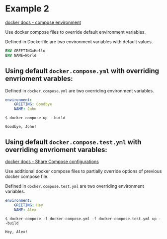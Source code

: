 # Example 2

[docker docs - compose environment](https://docs.docker.com/compose/compose-file/#environment)

Use docker compose files to override default environment variables.

Defined in Dockerfile are two environment variables with default values.

```Dockerfile
ENV GREETING=Hello
ENV NAME=World
```

## Using default `docker.compose.yml` with overriding envrioment varables:

Defined in `docker.compose.yml` are two overriding environment variables.

```yml
environment:
    GREETING: Goodbye
    NAME: John
```

`$ docker-compose up --build`

```
Goodbye, John!
```

## Using default `docker.compose.test.yml` with overriding envrioment varables:

[docker docs - Share Compose configurations](https://docs.docker.com/compose/extends/)

Use additional docker compose files to partially override options of previous docker compose file.

Defined in `docker.compose.test.yml` are two overriding environment variables.

```yml
environment:
    GREETING: Hey
    NAME: Alex
```

`$ docker-compose -f docker-compose.yml -f docker-compose.test.yml up --build`

```
Hey, Alex!
```